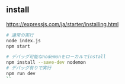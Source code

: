 ## install 
https://expressjs.com/ja/starter/installing.html

```zsh
# 通常の実行
node index.js 
npm start

# デバッグ可能なnodemonをローカルでinstall
npm install --save-dev nodemon
# デバッグ有りで実行
npm run dev   
``
